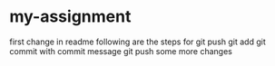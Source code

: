# my-assignment
first change in readme
following are the steps for git push
git add
git commit with commit message
git push
some more changes